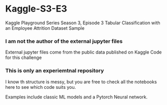 # Kaggle-S3-E3
Kaggle Playground Series Season 3, Episode 3 Tabular Classification with an Employee Attrition Dataset Sample

### I am not the author of the external jupyter files
External jupyter files come from the public data published on Kaggle Code for this challenge

### This is only an experiemtnal repository
I know th structure is messy, but you are free to check all the notebooks here to see which code suits you.

Examples include classic ML models and a Pytorch Neural network.